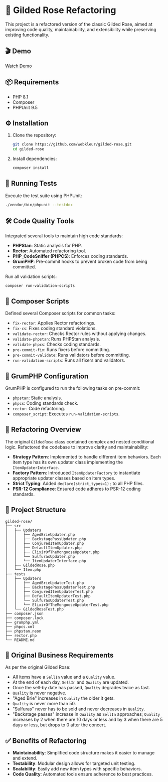 
# 🏰 Gilded Rose Refactoring

This project is a refactored version of the classic Gilded Rose, aimed at improving code quality, maintainability, and extensibility while preserving existing functionality.

## 🎬 Demo
 [Watch Demo](https://app.screencast.com/TcSeyvABPuTro)
## 📦 Requirements

- PHP 8.1
- Composer
- PHPUnit 9.5

## ⚙️ Installation

1. Clone the repository:
   ```bash
   git clone https://github.com/webkleur/gilded-rose.git
   cd gilded-rose
   ```

2. Install dependencies:
   ```bash
   composer install
   ```

## 🧪 Running Tests

Execute the test suite using PHPUnit:
```bash
./vendor/bin/phpunit --testdox
```

## 🛠️ Code Quality Tools

Integrated several tools to maintain high code standards:

- **PHPStan**: Static analysis for PHP.
- **Rector**: Automated refactoring tool.
- **PHP_CodeSniffer (PHPCS)**: Enforces coding standards.
- **GrumPHP**: Pre-commit hooks to prevent broken code from being committed.

Run all validation scripts:
```bash
composer run-validation-scripts
```

## 🧰 Composer Scripts

Defined several Composer scripts for common tasks:

- `fix-rector`: Applies Rector refactorings.
- `fix-cs`: Fixes coding standard violations.
- `validate-rector`: Checks Rector rules without applying changes.
- `validate-phpstan`: Runs PHPStan analysis.
- `validate-phpcs`: Checks coding standards.
- `pre-commit-fix`: Runs fixers before committing.
- `pre-commit-validate`: Runs validators before committing.
- `run-validation-scripts`: Runs all fixers and validators.

## 🔧 GrumPHP Configuration

GrumPHP is configured to run the following tasks on pre-commit:

- `phpstan`: Static analysis.
- `phpcs`: Coding standards check.
- `rector`: Code refactoring.
- `composer_script`: Executes `run-validation-scripts`.

## 🧱 Refactoring Overview

The original `GildedRose` class contained complex and nested conditional logic. Refactored the codebase to improve clarity and maintainability:

- **Strategy Pattern**: Implemented to handle different item behaviors. Each item type has its own updater class implementing the `ItemUpdaterInterface`.
- **Factory Pattern**: Introduced `ItemUpdaterFactory` to instantiate appropriate updater classes based on item types.
- **Strict Typing**: Added `declare(strict_types=1);` to all PHP files.
- **PSR-12 Compliance**: Ensured code adheres to PSR-12 coding standards.

## 📂 Project Structure

```
gilded-rose/
├── src
│   ├── Updaters
│   │   ├── AgedBrieUpdater.php
│   │   ├── BackstagePassUpdater.php
│   │   ├── ConjuredItemUpdater.php
│   │   ├── DefaultItemUpdater.php
│   │   ├── ElixirOfTheMongooseUpdater.php
│   │   └── SulfurasUpdater.php
│   │   └── ItemUpdaterInterface.php
│   ├── GildedRose.php
│   └── Item.php
├── tests
│   ├── Updaters
│   │   ├── AgedBrieUpdaterTest.php
│   │   ├── BackstagePassUpdaterTest.php
│   │   ├── ConjuredItemUpdaterTest.php
│   │   ├── DefaultItemUpdaterTest.php
│   │   └── SulfurasUpdaterTest.php
│   │   └── ElixirOfTheMongooseUpdaterTest.php
│   └── GildedRoseTest.php
├── composer.json
├── composer.lock
├── grumphp.yml
├── phpcs.xml
├── phpstan.neon
├── rector.php
└── README.md

```

## 📖 Original Business Requirements

As per the original Gilded Rose:

- All items have a `SellIn` value and a `Quality` value.
- At the end of each day, `SellIn` and `Quality` are updated.
- Once the sell-by date has passed, `Quality` degrades twice as fast.
- `Quality` is never negative.
- "Aged Brie" increases in `Quality` the older it gets.
- `Quality` is never more than 50.
- "Sulfuras" never has to be sold and never decreases in `Quality`.
- "Backstage passes" increase in `Quality` as `SellIn` approaches; `Quality` increases by 2 when there are 10 days or less and by 3 when there are 5 days or less, but drops to 0 after the concert.

## ✅ Benefits of Refactoring

- **Maintainability**: Simplified code structure makes it easier to manage and extend.
- **Testability**: Modular design allows for targeted unit testing.
- **Scalability**: Easily add new item types with specific behaviors.
- **Code Quality**: Automated tools ensure adherence to best practices.